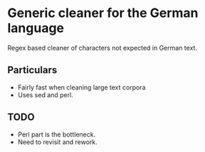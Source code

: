 # Generic cleaner for the German language
Regex based cleaner of characters not expected in German text.

## Particulars
- Fairly fast when cleaning large text corpora
- Uses sed and perl.

## TODO
- Perl part is the bottleneck. 
- Need to revisit and rework.
